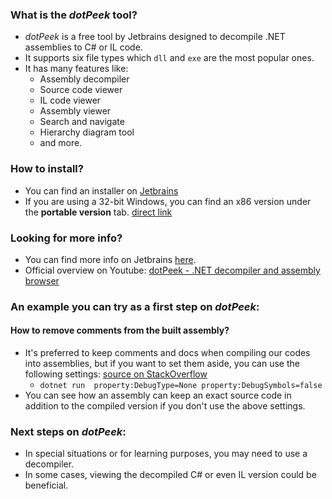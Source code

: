 ### What is the *dotPeek* tool?
- *dotPeek* is a free tool by Jetbrains designed to decompile .NET assemblies to C# or IL code.
- It supports six file types which `dll` and `exe` are the most popular ones.
- It has many features like:
  - Assembly decompiler
  - Source code viewer
  - IL code viewer
  - Assembly viewer
  - Search and navigate
  - Hierarchy diagram tool
  - and more.

### How to install?
- You can find an installer on [Jetbrains](https://www.jetbrains.com/decompiler/download/#section=web-installer)
- If you are using a 32-bit Windows, you can find an x86 version under the **portable version** tab. [direct link](https://www.jetbrains.com/decompiler/download/download-thanks.html?platform=windows32)

### Looking for more info?
- You can find more info on Jetbrains [here](https://www.jetbrains.com/help/decompiler/dotPeek_Introduction.html).
- Official overview on Youtube: [dotPeek - .NET decompiler and assembly browser](https://www.youtube.com/watch?v=msJVDzrHS2g)

### An example you can try as a first step on *dotPeek*:
#### How to remove comments from the built assembly?
- It's preferred to keep comments and docs when compiling our codes into assemblies, but if you want to set them aside, you can use the following settings: [source on StackOverflow](https://stackoverflow.com/questions/62758703/how-to-permanently-remove-source-code-reference-in-a-net-core-application)
  - `dotnet run  property:DebugType=None property:DebugSymbols=false`
- You can see how an assembly can keep an exact source code in addition to the compiled version if you don't use the above settings.

### Next steps on *dotPeek*:
- In special situations or for learning purposes, you may need to use a decompiler.
- In some cases, viewing the decompiled C# or even IL version could be beneficial.
